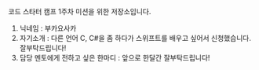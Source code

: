 코드 스타터 캠프 1주차 미션을 위한 저장소입니다.
1. 닉네임 : 부카요사카
2. 자기소개 : 다른 언어 C, C#을 좀 하다가 스위프트를 배우고 싶어서 신청했습니다. 잘부탁드립니다!
3. 담당 멘토에게 전하고 싶은 한마디 : 앞으로 한달간 잘부탁드립니다!
